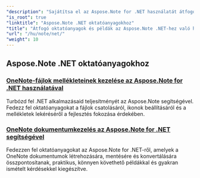 ```yaml
---
"description": "Sajátítsa el az Aspose.Note for .NET használatát átfogó oktatóanyagokkal. Merüljön el a mellékletek, hivatkozások, képek és egyebek világában. Emelje új szintre a OneNote dokumentumok kezelését."
"is_root": true
"linktitle": "Aspose.Note .NET oktatóanyagokhoz"
"title": "Átfogó oktatóanyagok és példák az Aspose.Note .NET-hez való használatához"
"url": "/hu/note/net/"
"weight": 10
---
```


## Aspose.Note .NET oktatóanyagokhoz 
### [OneNote-fájlok mellékleteinek kezelése az Aspose.Note for .NET használatával](./manage-attachments/)
Turbózd fel .NET alkalmazásaid teljesítményét az Aspose.Note segítségével. Fedezz fel oktatóanyagokat a fájlok csatolásáról, ikonok beállításáról és a mellékletek lekéréséről a fejlesztés fokozása érdekében.
### [OneNote dokumentumkezelés az Aspose.Note for .NET segítségével ](./one-note-document-manipulation/)
Fedezzen fel oktatóanyagokat az Aspose.Note for .NET-ről, amelyek a OneNote dokumentumok létrehozására, mentésére és konvertálására összpontosítanak, praktikus, könnyen követhető példákkal és gyakran ismételt kérdésekkel kiegészítve.